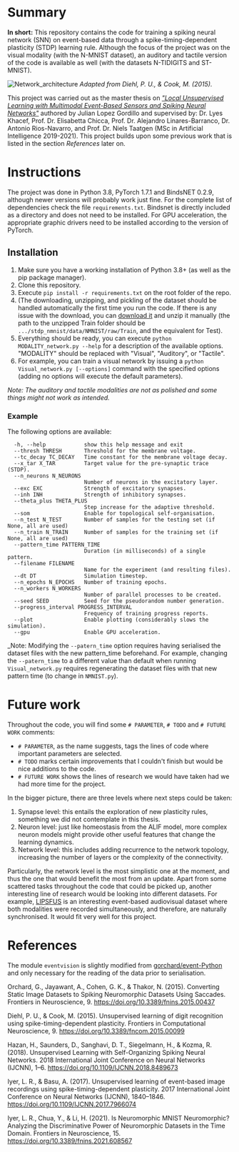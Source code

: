# Summary
**In short:** This repository contains the code for training a spiking neural network (SNN) on event-based data through a spike-timing-dependent plasticity (STDP) learning rule.
Although the focus of the project was on the visual modality (with the N-MNIST dataset), an auditory and tactile version of the code is available as well (with the datasets N-TIDIGITS and ST-MNIST).

![Network_architecture](https://user-images.githubusercontent.com/25617825/154169419-25537181-480d-46ff-9e7c-163ffd8748be.png)
*Adapted from Diehl, P. U., & Cook, M. (2015).*

This project was carried out as the master thesis on [_"Local Unsupervised Learning with Multimodal Event-Based Sensors and Spiking Neural Networks"_](http://fse.studenttheses.ub.rug.nl/id/eprint/26461) authored by Julian Lopez Gordillo and supervised by: Dr. Lyes Khacef, Prof. Dr. Elisabetta Chicca, Prof. Dr. Alejandro Linares-Barranco, Dr. Antonio Rios-Navarro, and Prof. Dr. Niels Taatgen (MSc in Artificial Intelligence 2019-2021). This project builds upon some previous work that is listed in the section _References_ later on.

# Instructions
The project was done in Python 3.8, PyTorch 1.7.1 and BindsNET 0.2.9, although newer versions will probably work just fine. 
For the complete list of dependencies check the file `requirements.txt`. 
Bindsnet is directly included as a directory and does not need to be installed.
For GPU acceleration, the appropriate graphic drivers need to be installed according to the version of PyTorch.

## Installation
1. Make sure you have a working installation of Python 3.8+ (as well as the pip package manager).
2. Clone this repository.
3. Execute `pip install -r requirements.txt` on the root folder of the repo.
4. (The downloading, unzipping, and pickling of the dataset should be handled automatically the first time you run the code. If there is any issue with the download, you can [download it](https://www.garrickorchard.com/datasets/n-mnist#h.p_ID_38) and unzip it manually (the path to the unzipped Train folder should be `.../stdp_nmnist/data/NMNIST/raw/Train`, and the equivalent for Test).
5. Everything should be ready, you can execute `python MODALITY_network.py --help` for a description of the available options. "MODALITY" should be replaced with "Visual", "Auditory", or "Tactile".  
6. For example, you can train a visual network by issuing a `python Visual_network.py [--options]` command with the specified options (adding no options will execute the default parameters).

_Note: The auditory and tactile modalities are not as polished and some things might not work as intended._

### Example
The following options are available:
```
  -h, --help            show this help message and exit
  --thresh THRESH       Threshold for the membrane voltage.
  --tc_decay TC_DECAY   Time constant for the membrane voltage decay.
  --x_tar X_TAR         Target value for the pre-synaptic trace (STDP).
  --n_neurons N_NEURONS
                        Number of neurons in the excitatory layer.
  --exc EXC             Strength of excitatory synapses.
  --inh INH             Strength of inhibitory synapses.
  --theta_plus THETA_PLUS
                        Step increase for the adaptive threshold.
  --som                 Enable for topological self-organisation.
  --n_test N_TEST       Number of samples for the testing set (if None, all are used)
  --n_train N_TRAIN     Number of samples for the training set (if None, all are used)
  --pattern_time PATTERN_TIME
                        Duration (in milliseconds) of a single pattern.
  --filename FILENAME
                        Name for the experiment (and resulting files).
  --dt DT               Simulation timestep.
  --n_epochs N_EPOCHS   Number of training epochs.
  --n_workers N_WORKERS
                        Number of parallel processes to be created.
  --seed SEED           Seed for the pseudorandom number generation.
  --progress_interval PROGRESS_INTERVAL
                        Frequency of training progress reports.
  --plot                Enable plotting (considerably slows the simulation).
  --gpu                 Enable GPU acceleration.
```

_Note: Modifying the `--patern_time` option requires having serialised the dataset files with the new pattern_time beforehand.
For example, changing the `--patern_time` to a different value than default when running `Visual_network.py` requires regenerating the dataset files with that new pattern time (to change in `NMNIST.py`).

# Future work
Throughout the code, you will find some `# PARAMETER`, `# TODO` and `# FUTURE WORK` comments:
- `# PARAMETER`, as the name suggests, tags the lines of code where important parameters are selected.
- `# TODO` marks certain improvements that I couldn't finish but would be nice additions to the code.
- `# FUTURE WORK` shows the lines of research we would have taken had we had more time for the project.

In the bigger picture, there are three levels where next steps could be taken:
1. Synapse level: this entails the exploration of new plasticity rules, something we did not contemplate in this thesis.
2. Neuron level: just like homeostasis from the ALIF model, more complex neuron models might provide other useful features that change the learning dynamics.
3. Network level: this includes adding recurrence to the network topology, increasing the number of layers or the complexity of the connectivity.

Particularly, the network level is the most simplistic one at the moment, and thus the one that would benefit the most from an update.
Apart from some scattered tasks throughout the code that could be picked up, another interesting line of research would be looking into different datasets.
For example, [LIPSFUS](https://github.com/RTC-research-group/LIPSFUS-Event-driven-dataset) is an interesting event-based audiovisual dataset where both modalities were recorded simultaneously, and therefore, are naturally synchronised. It would fit very well for this project.

# References
The module `eventvision` is slightly modified from [gorchard/event-Python](https://github.com/gorchard/event-Python) and only necessary for the reading of the data prior to serialisation.

Orchard, G., Jayawant, A., Cohen, G. K., & Thakor, N. (2015). Converting Static Image Datasets to Spiking Neuromorphic Datasets Using Saccades. Frontiers in Neuroscience, 9. https://doi.org/10.3389/fnins.2015.00437

Diehl, P. U., & Cook, M. (2015). Unsupervised learning of digit recognition using spike-timing-dependent plasticity. Frontiers in Computational Neuroscience, 9. https://doi.org/10.3389/fncom.2015.00099

Hazan, H., Saunders, D., Sanghavi, D. T., Siegelmann, H., & Kozma, R. (2018). Unsupervised Learning with Self-Organizing Spiking Neural Networks. 2018 International Joint Conference on Neural Networks (IJCNN), 1–6. https://doi.org/10.1109/IJCNN.2018.8489673

Iyer, L. R., & Basu, A. (2017). Unsupervised learning of event-based image recordings using spike-timing-dependent plasticity. 2017 International Joint Conference on Neural Networks (IJCNN), 1840–1846. https://doi.org/10.1109/IJCNN.2017.7966074

Iyer, L. R., Chua, Y., & Li, H. (2021). Is Neuromorphic MNIST Neuromorphic? Analyzing the Discriminative Power of Neuromorphic Datasets in the Time Domain. Frontiers in Neuroscience, 15. https://doi.org/10.3389/fnins.2021.608567

